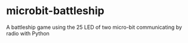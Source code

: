 # microbit-battleship
A battleship game using the 25 LED of two micro-bit communicating by radio with Python
